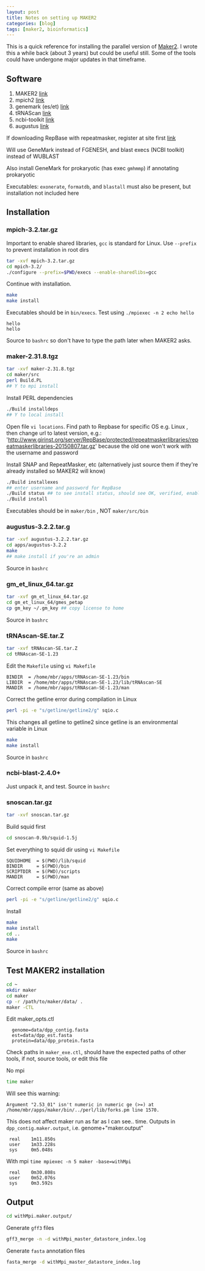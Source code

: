 ```yaml
---
layout: post
title: Notes on setting up MAKER2
categories: [blog]
tags: [maker2, bioinformatics]
---
```


This is a quick reference for installing the parallel version of [Maker2](https://www.yandell-lab.org/software/maker.html). I wrote this a while back (about 3 years) but could be useful still. Some of the tools could have undergone major updates in that timeframe.

## Software
1. MAKER2 [link](http://www.yandell-lab.org/software/maker.html)
2. mpich2 [link](http://www.mpich.org/downloads/)
3. genemark (es/et) [link](http://exon.gatech.edu/Genemark/license_download.cgi)
4. tRNAScan [link](http://lowelab.ucsc.edu/tRNAscan-SE/)
5. ncbi-toolkit [link](https://blast.ncbi.nlm.nih.gov/Blast.cgi?PAGE_TYPE=BlastDocs&DOC_TYPE=Download)
5. augustus [link](http://bioinf.uni-greifswald.de/webaugustus/)

<!--more-->

If downloading RepBase with repeatmasker, register at site first [link](http://www.girinst.org/repbase/)

Will use GeneMark instead of FGENESH, and blast execs (NCBI toolkit) instead of WUBLAST

Also install GeneMark for prokaryotic (has exec `gmhmmp`) if annotating prokaryotic

Executables: `exonerate`, `formatdb`, and `blastall` must also be present, but installation not included here

## Installation
### mpich-3.2.tar.gz

Important to enable shared libraries, `gcc` is standard for Linux. Use `--prefix` to prevent installation in root dirs

```bash
tar -xvf mpich-3.2.tar.gz
cd mpich-3.2/
./configure --prefix=$PWD/execs --enable-sharedlibs=gcc
```
Continue with installation.
```bash
make
make install
```
Executables should be in `bin/execs`. Test using `./mpiexec -n 2 echo hello`
```
hello
hello
```
Source to `bashrc` so don't have to type the path later when MAKER2 asks.

### maker-2.31.8.tgz

```bash
tar -xvf maker-2.31.8.tgz
cd maker/src
perl Build.PL
## Y to mpi install
```
Install PERL dependencies
```bash
./Build installdeps
## Y to local install
```

Open file `vi locations`. Find path to Repbase for specific OS e.g. Linux , then change url to latest version, e.g.: 'http://www.girinst.org/server/RepBase/protected/repeatmaskerlibraries/repeatmaskerlibraries-20150807.tar.gz' because the old one won't work with the username and password

Install SNAP and RepeatMasker, etc (alternatively just source them if they're already installed so MAKER2 will know)
```bash
./Build installexes
## enter username and password for RepBase
./Build status ## to see install status, should see OK, verified, enabled, etc
./Build install 
````
Executables should be in `maker/bin` , NOT `maker/src/bin`

### augustus-3.2.2.tar.g
```bash
tar -xvf augustus-3.2.2.tar.gz
cd apps/augustus-3.2.2
make
## make install if you're an admin
```
Source in `bashrc`

### gm_et_linux_64.tar.gz
```bash
tar -xvf gm_et_linux_64.tar.gz
cd gm_et_linux_64/gmes_petap
cp gm_key ~/.gm_key ## copy license to home
```
Source in `bashrc`

### tRNAscan-SE.tar.Z
```bash
tar -xvf tRNAscan-SE.tar.Z
cd tRNAscan-SE-1.23
```
Edit the `Makefile` using `vi Makefile`
```
BINDIR  = /home/mbr/apps/tRNAscan-SE-1.23/bin
LIBDIR  = /home/mbr/apps/tRNAscan-SE-1.23/lib/tRNAscan-SE
MANDIR  = /home/mbr/apps/tRNAscan-SE-1.23/man
```
Correct the getline error during compilation in Linux
```bash
perl -pi -e "s/getline/getline2/g" sqio.c
```
This changes all getline to getline2 since getline is an environmental variable in Linux

```bash
make
make install
```
Source in `bashrc`

### ncbi-blast-2.4.0+
Just unpack it, and test. Source in `bashrc`

### snoscan.tar.gz
```bash
tar -xvf snoscan.tar.gz
```
Build squid first
```bash
cd snoscan-0.9b/squid-1.5j
```
Set everything to squid dir using `vi Makefile`
```
SQUIDHOME  = $(PWD)/lib/squid
BINDIR     = $(PWD)/bin
SCRIPTDIR  = $(PWD)/scripts
MANDIR     = $(PWD)/man
```

Correct compile error (same as above)
```bash
perl -pi -e "s/getline/getline2/g" sqio.c
```
Install
```bash
make
make install 
cd ..
make
```
Source in `bashrc`

## Test MAKER2 installation
```bash
cd ~
mkdir maker
cd maker
cp -r /path/to/maker/data/ .
maker -CTL
```
Edit maker_opts.ctl
```
  genome=data/dpp_contig.fasta
  est=data/dpp_est.fasta
  protein=data/dpp_protein.fasta
```

Check paths in `maker_exe.ctl`, should have the expected paths of other tools, if not, source tools, or edit this file

No mpi
```bash
time maker
```

Will see this warning:
```
Argument "2.53_01" isn't numeric in numeric ge (>=) at /home/mbr/apps/maker/bin/../perl/lib/forks.pm line 1570.
```
This does not affect maker run as far as I can see.. time. Outputs in `dpp_contig.maker.output`, i.e. genome+"maker.output"
```
 real    1m11.850s
 user    1m33.228s
 sys     0m5.048s
```

With mpi `time mpiexec -n 5 maker -base=withMpi`
```
 real    0m30.808s
 user    0m52.076s
 sys     0m3.592s
```

## Output
```bash
cd withMpi.maker.output/
```
Generate `gff3` files
```bash
gff3_merge -n -d withMpi_master_datastore_index.log
```
Generate `fasta` annotation files
```bash
fasta_merge -d withMpi_master_datastore_index.log
```